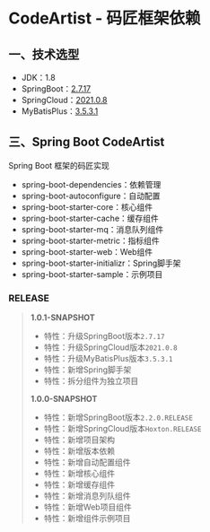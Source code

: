 # CodeArtist - 码匠框架依赖

## 一、技术选型

- JDK：1.8
- SpringBoot：[2.7.17](https://docs.spring.io/spring-boot/docs/2.7.17/reference/html/)
- SpringCloud：[2021.0.8](https://docs.spring.io/spring-cloud/docs/2021.0.8/reference/html/)
- MyBatisPlus：[3.5.3.1](https://baomidou.com/pages/24112f/)

## 三、Spring Boot CodeArtist

Spring Boot 框架的码匠实现

- spring-boot-dependencies：依赖管理
- spring-boot-autoconfigure：自动配置
- spring-boot-starter-core：核心组件
- spring-boot-starter-cache：缓存组件
- spring-boot-starter-mq：消息队列组件
- spring-boot-starter-metric：指标组件
- spring-boot-starter-web：Web组件
- spring-boot-starter-initializr：Spring脚手架
- spring-boot-starter-sample：示例项目

### RELEASE

> **1.0.1-SNAPSHOT**
> - 特性：升级SpringBoot版本`2.7.17`
> - 特性：升级SpringCloud版本`2021.0.8`
> - 特性：升级MyBatisPlus版本`3.5.3.1`
> - 特性：新增Spring脚手架
> - 特性：拆分组件为独立项目
> 
> **1.0.0-SNAPSHOT**
> - 特性：新增SpringBoot版本`2.2.0.RELEASE`
> - 特性：新增SpringCloud版本`Hoxton.RELEASE`
> - 特性：新增项目架构
> - 特性：新增版本依赖
> - 特性：新增自动配置组件
> - 特性：新增核心组件
> - 特性：新增缓存组件
> - 特性：新增消息列队组件
> - 特性：新增Web项目组件
> - 特性：新增组件示例项目

